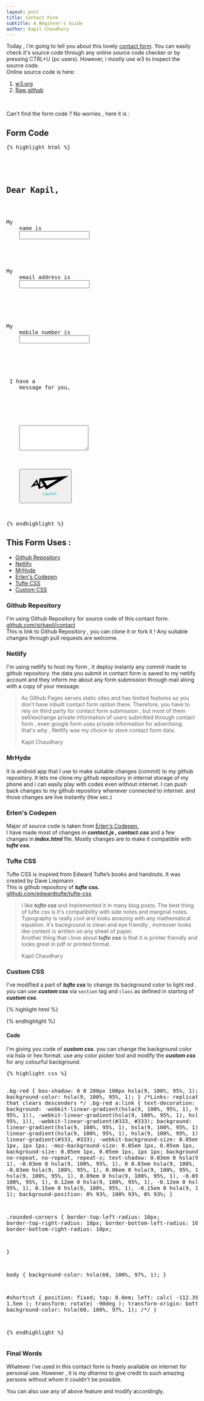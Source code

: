 ```yaml
---
layout: post
title: Contact Form
subtitle: A Beginner's Guide
author: Kapil Chaudhary
---
```

<p>Today , i'm going to tell you about this lovely <a href="https://contact.sirkapil.me" target="_blank">contact form</a>. 
You can easily check it's source code through any online source code checker or by pressing CTRL+U (pc users). However, i mostly use w3 to inspect the source code.<br />
Online source code is here: </p><ol>
<li> <a href="https://validator.w3.org/nu/?showsource=yes&showimagereport=yes&doc=https%3A%2F%2Fcontact.sirkapil.me%2F" target="_blank">w3.org</a></li>
<li> <a href="https://raw.githubusercontent.com/sirkapil/contact/gh-pages/index.html" target="_blank">Raw github</a></li>
</ol>
<br />
<p>Can't find the form code ? No worries , here it is :</p>
<section>
<h2> Form Code </h2>
</section>
<pre class="code">
{% highlight html %}
  <form id="contactform" action="#" name="contactform" netlify>
<section class="bg-red">
  <h2>Dear Kapil,</h2>
  <p>My
    <label for="name">name</label> is
    <input type="text" name="name" id="name" minlength="3" required></p>
</section>
  <p>My
    <label for="email">email address</label> is
    <input type="email" name="email" id="email" required>
  </p><br />
  <p>My
    <label for="number">mobile number</label> is
    <input type="tel" name="number" id="number" minlength="9" maxlength="14" required>
  </p><br />
  <p> I have a
    <label for="your-message">message</label> for you,</p>

  <p>
    <textarea name="your-message" id="your-message" rows="4" maxlength="10000" class="expanding" required></textarea>
    </p>
    <button type="submit">
      <svg version="1.1" class="send-icn" xmlns="http://www.w3.org/2000/svg" xmlns:xlink="http://www.w3.org/1999/xlink" x="0px" y="0px" width="100px" height="36px" viewBox="0 0 100 36" enable-background="new 0 0 100 36" xml:space="preserve">
        <path d="M100,0L100,0 M23.8,7.1L100,0L40.9,36l-4.7-7.5L22,34.8l-4-11L0,30.5L16.4,8.7l5.4,15L23,7L23.8,7.1z M16.8,20.4l-1.5-4.3
	l-5.1,6.7L16.8,20.4z M34.4,25.4l-8.1-13.1L25,29.6L34.4,25.4z M35.2,13.2l8.1,13.1L70,9.9L35.2,13.2z" />
      </svg>
      <small><span style="color:#15B6B1">Launch</span></small>
    </button>
   </form>
{% endhighlight %}
</pre>
<section>
<h2>This Form Uses :</h2>
<ul>
<li><a href="#githubrepo"> Github Repository</a> </li>
<li><a href="#netlify"> Netlify </a></li>
<li><a href="#mrhyde"> MrHyde </a></li>
<li><a href="#erlen"> Erlen's Codepen </a></li>
<li><a href="#tuftecss"> Tufte CSS </a></li>
<li><a href="#customcss"> Custom CSS </a></li>
</ul>
</section>
<section>
<h3><a name="githubrepo"> Github Repository </a></h3>
<p>I'm using Github Repository for source code of this contact form.<br /><a href="https://github.com/sirkapil/contact">github.com/sirkapil/contact</a><br />
This is link to Github Repository , you can clone it or fork it ! Any suitable changes through pull requests are welcome.</p>
</section>
<section>
<h3> <a name="netlify">Netlify</a> </h3>
<p> I'm using netlify to host my form , it deploy instanly any commit made to github repository. the data you submit in contact form is saved to my netlify account and they inform me about any form submission through mail along with a copy of your message.
</p>
<div class="epigraph">
<blockquote>
<p>As Github Pages serves static sites and has limited features so you don't have inbuilt contact form option there. Therefore, you have to rely on third party for contact form submission , but most of them sell/exchange private information of users submitted through contact form , even  google form uses private information for advertising. that's why , Netlify was my choice to store contact form data.</p>
<footer>
<p>Kapil Chaudhary</p>
</footer>
</blockquote>
</div>
</section> 
<section>
<h3><a name="mrhyde"> MrHyde </a></h3>
<p>It is android app that I use to make suitable changes (commit) to my github repository. It lets me clone my github repository in internal storage of my phone and i can easily play with codes even without internet. I can push back changes to my github repository whenever connected to internet. and those changes are live instantly (few sec.)</p>
</section>
<section>
<h3><a name="erlen"> Erlen's Codepen </a></h3>
<p>Major of source code is taken from <a href="https://www.erlen.co.uk/minimal-contact-form-with-expanding-textareas/" target="_blank"> Erlen's Codepen.</a><br />
I have made most of changes in  <i><b>contact.js , contact.css</b> </i> and a few changes in<i><b> index.html</b> </i>file. Mostly changes are to make it compatible with <b><i>tufte css.</i></b></p>
</section>
<section>
<h3><a name="tuftecss"> Tufte CSS</a> </h3>
<p>Tufte CSS is inspired from Edward Tufte’s books and handouts. It was created by Dave Liepmann .<br />This is github repository of <b><i>tufte css.</i></b><br/><a href="//github.com/edwardtufte/tufte-css/" target="_blank">github.com/edwardtufte/tufte-css</a></p>
<div class="epigraph">
<blockquote>
<p>I like<b><i> tufte css</i> </b>and implemented it in many blog posts. The best thing of tufte css is it's compatibility with side notes and marginal notes.<br /> Typography is really cool and looks amazing with any mathematical equation. it's background is clean and eye friendly , moreover looks like content is written on any sheet of paper. <br />Another thing that i love about <b><i>tufte css</i></b> is that it is printer friendly and looks great in pdf or printed format. </p>
<footer>
<p>Kapil Chaudhary</p>
</footer>
</blockquote>
</div>
</section>
<section class="bg-red">
<h3><a name="customcss"> Custom CSS</a> </h3>
<p>I've modified a part of <b><i>tufte css</i></b> to change its background color to light red . you can use <b><i>custom css</i></b> via <code>section</code> tag and <code>class</code> as defined in starting of <b><i>custom css</i></b>.</p>
</section>
 
{% highlight html %}

<section class="bg-red">

{% endhighlight %}
<section>
<h4>Code</h4>
<p>I'm giving you code of <b><i>custom css</i></b>. you can change the background color via hsla or hex format. use any color picker tool and modify the <b><i>custom css</i></b> for any colourful background.</p>
<pre class="code">
{% highlight css %}

.bg-red {
  box-shadow: 0 0 200px 100px hsla(9, 100%, 95%, 1);
  background-color: hsla(9, 100%, 95%, 1);
}
/*Links: replicate underline that clears descenders */
.bg-red a:link { text-decoration: none;
         background: -webkit-linear-gradient(hsla(9, 100%, 95%, 1), hsla(9, 100%, 95%, 1)), -webkit-linear-gradient(hsla(9, 100%, 95%, 1), hsla(9, 100%, 95%, 1)), -webkit-linear-gradient(#333, #333);
         background: linear-gradient(hsla(9, 100%, 95%, 1), hsla(9, 100%, 95%, 1)), linear-gradient(hsla(9, 100%, 95%, 1), hsla(9, 100%, 95%, 1)), linear-gradient(#333, #333);
         -webkit-background-size: 0.05em 1px, 0.05em 1px, 1px 1px;
         -moz-background-size: 0.05em 1px, 0.05em 1px, 1px 1px;
         background-size: 0.05em 1px, 0.05em 1px, 1px 1px;
         background-repeat: no-repeat, no-repeat, repeat-x;
         text-shadow: 0.03em 0 hsla(9, 100%, 95%, 1), -0.03em 0 hsla(9, 100%, 95%, 1), 0 0.03em hsla(9, 100%, 95%, 1), 0 -0.03em hsla(9, 100%, 95%, 1), 0.06em 0 hsla(9, 100%, 95%, 1), -0.06em 0 hsla(9, 100%, 95%, 1), 0.09em 0 hsla(9, 100%, 95%, 1), -0.09em 0 hsla(9, 100%, 95%, 1), 0.12em 0 hsla(9, 100%, 95%, 1), -0.12em 0 hsla(9, 100%, 95%, 1), 0.15em 0 hsla(9, 100%, 95%, 1), -0.15em 0 hsla(9, 100%, 95%, 1);
         background-position: 0% 93%, 100% 93%, 0% 93%; }

.rounded-corners {
  border-top-left-radius: 10px;
  border-top-right-radius: 10px;
  border-bottom-left-radius: 10px;
  border-bottom-right-radius: 10px;
  
}

body {
  background-color: hsla(60, 100%, 97%, 1);
}

#shortcut {
  position: fixed;
  top: 0.0em;
  left: calc( -112.391px + 1.5em );
  transform: rotate( -90deg );
  transform-origin: bottom right;
  /* background-color: hsla(60, 100%, 97%, 1); /*/
}

{% endhighlight %}
</pre>
 </section>
<section>
<h3> Final Words </h3>
<p>Whatever i've used in this contact form is freely available on internet for personal use. However , it is my <i>dharma</i> to give credit to such amazing persons without whom it couldn't be possible.</p>
<p>You can also use any of above feature and modify accordingly.</p>
</section>